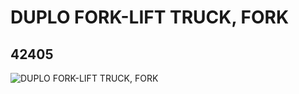 # DUPLO FORK-LIFT TRUCK, FORK
## 42405
![DUPLO FORK-LIFT TRUCK, FORK](https://lc-www-live-s.legocdn.com/media/bricks/5/2/4165974.jpg)